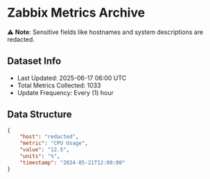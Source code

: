 # Zabbix Metrics Archive

⚠️ **Note**: Sensitive fields like hostnames and system descriptions are redacted.

## Dataset Info
- Last Updated: 2025-06-17 06:00 UTC
- Total Metrics Collected: 1033
- Update Frequency: Every (1) hour

## Data Structure
```json
{
    "host": "redacted",
    "metric": "CPU Usage",
    "value": "12.5",
    "units": "%",
    "timestamp": "2024-05-21T12:00:00"
}
```
